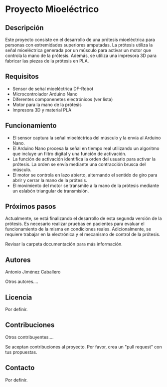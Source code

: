 # Proyecto Mioeléctrico

## Descripción
Este proyecto consiste en el desarrollo de una prótesis mioeléctrica para personas con extremidades superiores amputadas. La prótesis utiliza la señal mioeléctrica generada por un músculo para activar un motor que controla la mano de la prótesis. Además, se utiliza una impresora 3D para fabricar las piezas de la prótesis en PLA. 

## Requisitos
- Sensor de señal mioeléctrica DF-Robot
- Microcontrolador Arduino Nano
- Diferentes componenetes electrónicos (ver lista)
- Motor para la mano de la prótesis
- Impresora 3D y material PLA

## Funcionamiento
- El sensor captura la señal mioeléctrica del músculo y la envía al Arduino Nano.
- El Arduino Nano procesa la señal en tiempo real utilizando un algoritmo que incluye un filtro digital y una función de activación.
- La función de activación identifica la orden del usuario para activar la prótesis. La orden se envía mediante una contracción brusca del músculo.
- El motor se controla en lazo abierto, alternando el sentido de giro para abrir y cerrar la mano de la prótesis.
- El movimiento del motor se transmite a la mano de la prótesis mediante un eslabón triangular de transmisión.

## Próximos pasos
Actualmente, se está finalizando el desarrollo de esta segunda versión de la prótesis. Es necesario realizar pruebas en pacientes para evaluar el funcionamiento de la misma en condiciones reales. Adicionalmente, se requiere trabajar en la electrónica y el mecanismo de control de la prótesis. 

Revisar la carpeta documentación para más información.

## Autores
Antonio Jiménez Caballero

Otros autores....

## Licencia
Por definir.

## Contribuciones
Otros contribuyentes....

Se aceptan contribuciones al proyecto. Por favor, crea un "pull request" con tus propuestas.

## Contacto
Por definir.
